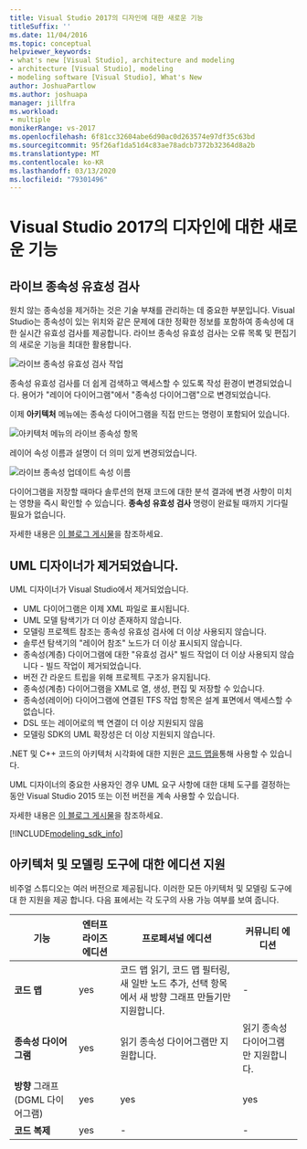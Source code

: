 ```yaml
---
title: Visual Studio 2017의 디자인에 대한 새로운 기능
titleSuffix: ''
ms.date: 11/04/2016
ms.topic: conceptual
helpviewer_keywords:
- what's new [Visual Studio], architecture and modeling
- architecture [Visual Studio], modeling
- modeling software [Visual Studio], What's New
author: JoshuaPartlow
ms.author: joshuapa
manager: jillfra
ms.workload:
- multiple
monikerRange: vs-2017
ms.openlocfilehash: 6f81cc32604abe6d90ac0d263574e97df35c63bd
ms.sourcegitcommit: 95f26af1da51d4c83ae78adcb7372b32364d8a2b
ms.translationtype: MT
ms.contentlocale: ko-KR
ms.lasthandoff: 03/13/2020
ms.locfileid: "79301496"
---
```

# <a name="whats-new-for-design-in-visual-studio-2017"></a>Visual Studio 2017의 디자인에 대한 새로운 기능

## <a name="live-dependency-validation"></a>라이브 종속성 유효성 검사

원치 않는 종속성을 제거하는 것은 기술 부채를 관리하는 데 중요한 부분입니다. Visual Studio는 종속성이 있는 위치와 같은 문제에 대한 정확한 정보를 포함하여 종속성에 대한 실시간 유효성 검사를 제공합니다. 라이브 종속성 유효성 검사는 오류 목록 및 편집기의 새로운 기능을 최대한 활용합니다.

![라이브 종속성 유효성 검사 작업](media/dep-validation-whatsnew-01.png)

종속성 유효성 검사를 더 쉽게 검색하고 액세스할 수 있도록 작성 환경이 변경되었습니다. 용어가 "레이어 다이어그램"에서 "종속성 다이어그램"으로 변경되었습니다.

이제 **아키텍처** 메뉴에는 종속성 다이어그램을 직접 만드는 명령이 포함되어 있습니다.

![아키텍처 메뉴의 라이브 종속성 항목](media/dep-validation-whatsnew-02.png)

레이어 속성 이름과 설명이 더 의미 있게 변경되었습니다.

![라이브 종속성 업데이트 속성 이름](media/dep-validation-whatsnew-03.png)

다이어그램을 저장할 때마다 솔루션의 현재 코드에 대한 분석 결과에 변경 사항이 미치는 영향을 즉시 확인할 수 있습니다. **종속성 유효성 검사** 명령이 완료될 때까지 기다릴 필요가 없습니다.

자세한 내용은 [이 블로그 게시물](https://devblogs.microsoft.com/devops/live-architecture-dependency-validation-in-visual-studio-15-preview-5/)을 참조하세요.

## <a name="uml-designers-have-been-removed"></a>UML 디자이너가 제거되었습니다.

UML 디자이너가 Visual Studio에서 제거되었습니다.

* UML 다이어그램은 이제 XML 파일로 표시됩니다.
* UML 모델 탐색기가 더 이상 존재하지 않습니다.
* 모델링 프로젝트 참조는 종속성 유효성 검사에 더 이상 사용되지 않습니다.
* 솔루션 탐색기의 "레이어 참조" 노드가 더 이상 표시되지 않습니다.
* 종속성(계층) 다이어그램에 대한 "유효성 검사" 빌드 작업이 더 이상 사용되지 않습니다 - 빌드 작업이 제거되었습니다.
* 버전 간 라운드 트립을 위해 프로젝트 구조가 유지됩니다.
* 종속성(계층) 다이어그램을 XML로 열, 생성, 편집 및 저장할 수 있습니다.
* 종속성(레이어) 다이어그램에 연결된 TFS 작업 항목은 설계 표면에서 액세스할 수 없습니다.
* DSL 또는 레이어로의 백 연결이 더 이상 지원되지 않음
* 모델링 SDK의 UML 확장성은 더 이상 지원되지 않습니다.

.NET 및 C++ 코드의 아키텍처 시각화에 대한 지원은 [코드 맵을](map-dependencies-across-your-solutions.md)통해 사용할 수 있습니다.

UML 디자이너의 중요한 사용자인 경우 UML 요구 사항에 대한 대체 도구를 결정하는 동안 Visual Studio 2015 또는 이전 버전을 계속 사용할 수 있습니다.

자세한 내용은 [이 블로그 게시물](https://devblogs.microsoft.com/devops/uml-designers-have-been-removed-layer-designer-now-supports-live-architectural-analysis/)을 참조하세요.

[!INCLUDE[modeling_sdk_info](includes/modeling_sdk_info.md)]

## <a name="edition-support-for-architecture-and-modeling-tools"></a><a name="VersionSupport" />아키텍처 및 모델링 도구에 대한 에디션 지원

비주얼 스튜디오는 여러 버전으로 제공됩니다. 이러한 모든 아키텍처 및 모델링 도구에 대 한 지원을 제공 합니다. 다음 표에서는 각 도구의 사용 가능 여부를 보여 줍니다.

|**기능**|**엔터프라이즈 에디션**|**프로페셔널 에디션**|**커뮤니티 에디션**|
|-|-|-|-|
|**코드 맵**|yes|코드 맵 읽기, 코드 맵 필터링, 새 일반 노드 추가, 선택 항목에서 새 방향 그래프 만들기만 지원합니다.|-|
|**종속성 다이어그램**|yes|읽기 종속성 다이어그램만 지원합니다.|읽기 종속성 다이어그램만 지원합니다.|
|**방향** 그래프(DGML 다이어그램)|yes|yes|yes|
|**코드 복제**|yes|-|-|
